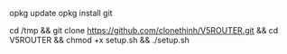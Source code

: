 opkg update
opkg install git

cd /tmp && git clone https://github.com/clonethinh/V5ROUTER.git && cd V5ROUTER && chmod +x setup.sh && ./setup.sh
